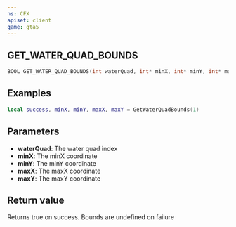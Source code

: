 ```yaml
---
ns: CFX
apiset: client
game: gta5
---
```

## GET_WATER_QUAD_BOUNDS

```c
BOOL GET_WATER_QUAD_BOUNDS(int waterQuad, int* minX, int* minY, int* maxX, int* maxY);
```

## Examples

```lua
local success, minX, minY, maxX, maxY = GetWaterQuadBounds(1)
```

## Parameters
* **waterQuad**: The water quad index
* **minX**: The minX coordinate
* **minY**: The minY coordinate
* **maxX**: The maxX coordinate
* **maxY**: The maxY coordinate

## Return value
Returns true on success. Bounds are undefined on failure